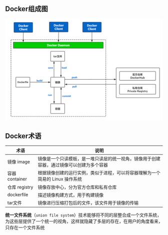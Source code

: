 ## 	Docker组成图

![](./images/image-20200327220817690.png)



## Docker术语

| 术语           | 说明                                                         |
| -------------- | ------------------------------------------------------------ |
| 镜像 image     | 镜像是一个只读模板，是一堆只读层的统一视角，镜像用于创建容器，通过镜像可以创建为多个容器 |
| 容器 container | 根据镜像创建的运行实例，类似于进程，可以将容器理解为一个简易的 Linux 操作系统 |
| 仓库 registry  | 镜像存放中心，分为官方仓库和私有仓库                         |
| dockerfile     | 描述镜像构建方式，用于构建镜像                               |
| tar文件        | 镜像进行压缩打包后的文件，该文件用于镜像的传输               |

**统一文件系统**（`union file system`）技术能够将不同的层整合成一个文件系统，为这些层提供了一个统一的视角，这样就隐藏了多层的存在，在用户的角度看来，只存在一个文件系统